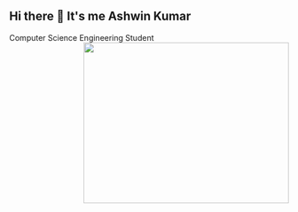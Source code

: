 ## Hi there 👋 It's me Ashwin Kumar 

Computer Science Engineering Student
<img align="right" width="370" height="290" src="https://encrypted-tbn0.gstatic.com/images?q=tbn:ANd9GcSFS6Ver2KzXK3odEYEJTOxPxpXHE5B1CCjHQ&s" >
 <!--
**Ashwinkumar-coder/Ashwinkumar-coder** is a ✨ _special_ ✨ repository because its `README.md` (this file) appears on your GitHub profile.

Here are some ideas to get you started:

- 🔭 I’m currently working on ...
- 🌱 I’m currently learning ...
- 👯 I’m looking to collaborate on ...
- 🤔 I’m looking for help with ...
- 💬 Ask me about ...
- 📫 How to reach me: ...
- 😄 Pronouns: ...
- ⚡ Fun fact: ...
-->
